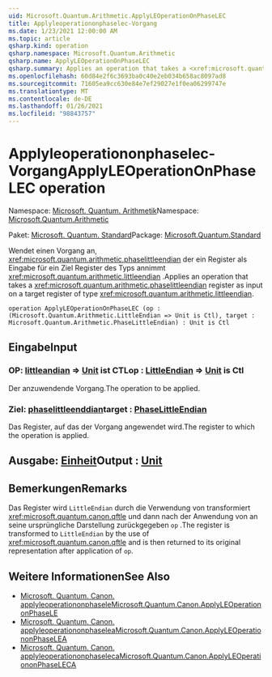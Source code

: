```yaml
---
uid: Microsoft.Quantum.Arithmetic.ApplyLEOperationOnPhaseLEC
title: Applyleoperationonphaselec-Vorgang
ms.date: 1/23/2021 12:00:00 AM
ms.topic: article
qsharp.kind: operation
qsharp.namespace: Microsoft.Quantum.Arithmetic
qsharp.name: ApplyLEOperationOnPhaseLEC
qsharp.summary: Applies an operation that takes a <xref:microsoft.quantum.arithmetic.phaselittleendian> register as input on a target register of type <xref:microsoft.quantum.arithmetic.littleendian>.
ms.openlocfilehash: 60d84e2f6c3693ba0c40e2eb034b658ac8097ad8
ms.sourcegitcommit: 71605ea9cc630e84e7ef29027e1f0ea06299747e
ms.translationtype: MT
ms.contentlocale: de-DE
ms.lasthandoff: 01/26/2021
ms.locfileid: "98843757"
---
```

# <a name="applyleoperationonphaselec-operation"></a><span data-ttu-id="03486-102">Applyleoperationonphaselec-Vorgang</span><span class="sxs-lookup"><span data-stu-id="03486-102">ApplyLEOperationOnPhaseLEC operation</span></span>

<span data-ttu-id="03486-103">Namespace: [Microsoft. Quantum. Arithmetik](xref:Microsoft.Quantum.Arithmetic)</span><span class="sxs-lookup"><span data-stu-id="03486-103">Namespace: [Microsoft.Quantum.Arithmetic](xref:Microsoft.Quantum.Arithmetic)</span></span>

<span data-ttu-id="03486-104">Paket: [Microsoft. Quantum. Standard](https://nuget.org/packages/Microsoft.Quantum.Standard)</span><span class="sxs-lookup"><span data-stu-id="03486-104">Package: [Microsoft.Quantum.Standard](https://nuget.org/packages/Microsoft.Quantum.Standard)</span></span>


<span data-ttu-id="03486-105">Wendet einen Vorgang an, <xref:microsoft.quantum.arithmetic.phaselittleendian> der ein Register als Eingabe für ein Ziel Register des Typs annimmt <xref:microsoft.quantum.arithmetic.littleendian> .</span><span class="sxs-lookup"><span data-stu-id="03486-105">Applies an operation that takes a <xref:microsoft.quantum.arithmetic.phaselittleendian> register as input on a target register of type <xref:microsoft.quantum.arithmetic.littleendian>.</span></span>

```qsharp
operation ApplyLEOperationOnPhaseLEC (op : (Microsoft.Quantum.Arithmetic.LittleEndian => Unit is Ctl), target : Microsoft.Quantum.Arithmetic.PhaseLittleEndian) : Unit is Ctl
```


## <a name="input"></a><span data-ttu-id="03486-106">Eingabe</span><span class="sxs-lookup"><span data-stu-id="03486-106">Input</span></span>

### <a name="op--littleendian--unit--is-ctl"></a><span data-ttu-id="03486-107">OP: [littleandian](xref:Microsoft.Quantum.Arithmetic.LittleEndian) => [Unit](xref:microsoft.quantum.lang-ref.unit)  ist CTL</span><span class="sxs-lookup"><span data-stu-id="03486-107">op : [LittleEndian](xref:Microsoft.Quantum.Arithmetic.LittleEndian) => [Unit](xref:microsoft.quantum.lang-ref.unit)  is Ctl</span></span>

<span data-ttu-id="03486-108">Der anzuwendende Vorgang.</span><span class="sxs-lookup"><span data-stu-id="03486-108">The operation to be applied.</span></span>


### <a name="target--phaselittleendian"></a><span data-ttu-id="03486-109">Ziel: [phaselittleenddian](xref:Microsoft.Quantum.Arithmetic.PhaseLittleEndian)</span><span class="sxs-lookup"><span data-stu-id="03486-109">target : [PhaseLittleEndian](xref:Microsoft.Quantum.Arithmetic.PhaseLittleEndian)</span></span>

<span data-ttu-id="03486-110">Das Register, auf das der Vorgang angewendet wird.</span><span class="sxs-lookup"><span data-stu-id="03486-110">The register to which the operation is applied.</span></span>



## <a name="output--unit"></a><span data-ttu-id="03486-111">Ausgabe: [Einheit](xref:microsoft.quantum.lang-ref.unit)</span><span class="sxs-lookup"><span data-stu-id="03486-111">Output : [Unit](xref:microsoft.quantum.lang-ref.unit)</span></span>



## <a name="remarks"></a><span data-ttu-id="03486-112">Bemerkungen</span><span class="sxs-lookup"><span data-stu-id="03486-112">Remarks</span></span>

<span data-ttu-id="03486-113">Das Register wird `LittleEndian` durch die Verwendung von transformiert <xref:microsoft.quantum.canon.qftle> und dann nach der Anwendung von an seine ursprüngliche Darstellung zurückgegeben `op` .</span><span class="sxs-lookup"><span data-stu-id="03486-113">The register is transformed to `LittleEndian` by the use of <xref:microsoft.quantum.canon.qftle> and is then returned to its original representation after application of `op`.</span></span>

## <a name="see-also"></a><span data-ttu-id="03486-114">Weitere Informationen</span><span class="sxs-lookup"><span data-stu-id="03486-114">See Also</span></span>

- [<span data-ttu-id="03486-115">Microsoft. Quantum. Canon. applyleoperationonphasele</span><span class="sxs-lookup"><span data-stu-id="03486-115">Microsoft.Quantum.Canon.ApplyLEOperationonPhaseLE</span></span>](xref:Microsoft.Quantum.Canon.ApplyLEOperationonPhaseLE)
- [<span data-ttu-id="03486-116">Microsoft. Quantum. Canon. applyleoperationonphaselea</span><span class="sxs-lookup"><span data-stu-id="03486-116">Microsoft.Quantum.Canon.ApplyLEOperationonPhaseLEA</span></span>](xref:Microsoft.Quantum.Canon.ApplyLEOperationonPhaseLEA)
- [<span data-ttu-id="03486-117">Microsoft. Quantum. Canon. applyleoperationonphaseleca</span><span class="sxs-lookup"><span data-stu-id="03486-117">Microsoft.Quantum.Canon.ApplyLEOperationonPhaseLECA</span></span>](xref:Microsoft.Quantum.Canon.ApplyLEOperationonPhaseLECA)